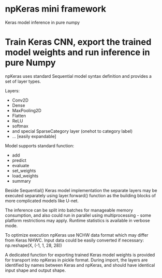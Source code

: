 # npKeras mini framework
Keras model inference in pure numpy

# Train Keras CNN, export the trained model weights and run inference in pure Numpy

npKeras uses standard Sequential model syntax definition and provides a set of layer types.

Layers:
* Conv2D
* Dense
* MaxPooling2D
* Flatten
* ReLU
* softmax
* and special SparseCategory layer (onehot to category label)
* ... [easily expandable] 

Model supports standard function:
* add 
* predict
* evaluate
* set_weights
* load_weights
* summary

Beside Sequential() Keras model implementation the separate layers may be executed separately using layer.forward() function as the building blocks of more complicated models like U-net.

The inference can be split into batches for manageable memory consumption, and also could run in parallel using multiprocessing - some platform restrictions may apply. Runtime statistics is available in verbose mode.

To optimize execution npKeras use NCHW data format which may differ from Keras NHWC. 
Input data could be easily converted if necessary:  np.reshape(X, (-1, 1, 28, 28))

A dedicated function for exporting trained Keras model weights is provided for transport into npKeras in pickle format. During import, the layers are identified by names between Keras and npKeras, and should have identical input shape and output shape.
